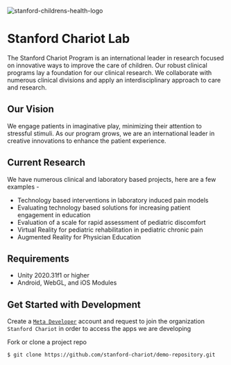 
![stanford-childrens-health-logo](https://github.com/stanford-chariot/.github/assets/31296177/390fb11c-a4cf-42b0-be04-516bb7004561)

# Stanford Chariot Lab

The Stanford Chariot Program is an international leader in research focused on innovative ways to improve the care of children. Our robust clinical programs lay a foundation for our clinical research. We collaborate with numerous clinical divisions and apply an interdisciplinary approach to care and research.

## Our Vision
We engage patients in imaginative play, minimizing their attention to stressful stimuli. As our program grows, we are an international leader in creative innovations to enhance the patient experience.

## Current Research
We have numerous clinical and laboratory based projects, here are a few examples -
  * Technology based interventions in laboratory induced pain models
  * Evaluating technology based solutions for increasing patient engagement in education
  * Evaluation of a scale for rapid assessment of pediatric discomfort
  * Virtual Reality for pediatric rehabilitation in pediatric chronic pain
  * Augmented Reality for Physician Education

## Requirements
 * Unity 2020.31f1 or higher
 * Android, WebGL, and iOS Modules
   
## Get Started with Development
Create a [`Meta Developer`](https://developer.oculus.com/) account and request to join the organization `Stanford Chariot` in order to access the apps we are developing

Fork or clone a project repo
```bash
$ git clone https://github.com/stanford-chariot/demo-repository.git
```

